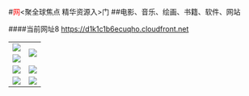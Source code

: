 #<font color=red>网</font><聚全球焦点 精华资源入>门
##电影、音乐、绘画、书籍、软件、网站

####当前网址8 https://d1k1c1b6ecuqho.cloudfront.net

<table>
  <tr>
    <td><a href="https://d3tbp1m3wpbm1g.cloudfront.net/ogUP.aspx?name=ZYZG.mp4" target="_blank"><img src="https://d3tbp1m3wpbm1g.cloudfront.net/Up/ZYZG.jpg" /></a></td>
    <td rowspan=2><a href="https://d3tbp1m3wpbm1g.cloudfront.net/ogUP.aspx?name=WJ.mp4" target="_blank"><img src="https://d3tbp1m3wpbm1g.cloudfront.net/Up/WJ.jpg" /></a></td>
  </tr>
  <tr>
    <td><a href="https://d3tbp1m3wpbm1g.cloudfront.net/ogUP.aspx?name=RTZQ.mp4" target="_blank"><img src="https://d3tbp1m3wpbm1g.cloudfront.net/Up/RTZQ.jpg" /></a></td>
  </tr>
  <tr>
    <td><a href="https://d3tbp1m3wpbm1g.cloudfront.net/ogUP.aspx?name=BYWXY.mp4" target="_blank"><img src="https://d3tbp1m3wpbm1g.cloudfront.net/Up/BYWXY.jpg" /></a></td>
    <td><a href="https://d3tbp1m3wpbm1g.cloudfront.net/ogUP.aspx?name=LRWS6B.mp4&count=10" target="_blank"><img src="https://d3tbp1m3wpbm1g.cloudfront.net/Up/LRWS6B.jpg" /></a></td>
  </tr>
  <tr>
    <td><a href="https://d3tbp1m3wpbm1g.cloudfront.net/ogUP.aspx?name=FZYX.mp4" target="_blank"><img src="https://d3tbp1m3wpbm1g.cloudfront.net/Up/FZYX.jpg" /></a></td>
    <td><a href="https://d3tbp1m3wpbm1g.cloudfront.net/ogUP.aspx?name=DKC.mp4&count=10" target="_blank"><img src="https://d3tbp1m3wpbm1g.cloudfront.net/Up/DKC.jpg" /></a></td>
  </tr>
</table>
